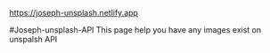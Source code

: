 https://joseph-unsplash.netlify.app

#Joseph-unsplash-API
This page help you have any images exist on unspalsh API


